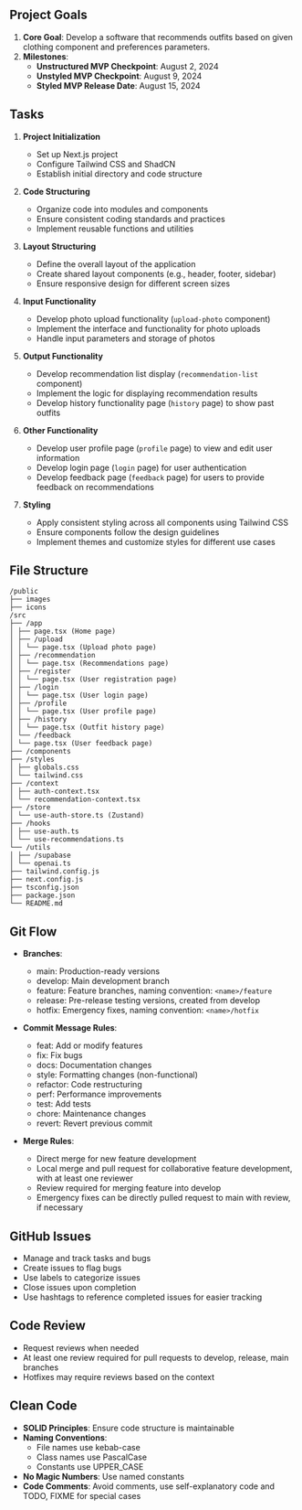 ## Project Goals
1. **Core Goal**: Develop a software that recommends outfits based on given clothing component and preferences parameters.
2. **Milestones**:
   - **Unstructured MVP Checkpoint**: August 2, 2024
   - **Unstyled MVP Checkpoint**: August 9, 2024
   - **Styled MVP Release Date**: August 15, 2024

## Tasks

1. **Project Initialization**
   - Set up Next.js project
   - Configure Tailwind CSS and ShadCN
   - Establish initial directory and code structure

2. **Code Structuring**
   - Organize code into modules and components
   - Ensure consistent coding standards and practices
   - Implement reusable functions and utilities

3. **Layout Structuring**
   - Define the overall layout of the application
   - Create shared layout components (e.g., header, footer, sidebar)
   - Ensure responsive design for different screen sizes

4. **Input Functionality**
   - Develop photo upload functionality (`upload-photo` component)
   - Implement the interface and functionality for photo uploads
   - Handle input parameters and storage of photos

5. **Output Functionality**
   - Develop recommendation list display (`recommendation-list` component)
   - Implement the logic for displaying recommendation results
   - Develop history functionality page (`history` page) to show past outfits

6. **Other Functionality**
   - Develop user profile page (`profile` page) to view and edit user information
   - Develop login page (`login` page) for user authentication
   - Develop feedback page (`feedback` page) for users to provide feedback on recommendations

7. **Styling**
   - Apply consistent styling across all components using Tailwind CSS
   - Ensure components follow the design guidelines
   - Implement themes and customize styles for different use cases

## File Structure

```
/public
├── images
├── icons
/src
├── /app
│ ├── page.tsx (Home page)
│ ├── /upload
│ │ └── page.tsx (Upload photo page)
│ ├── /recommendation
│ │ └── page.tsx (Recommendations page)
│ ├── /register
│ │ └── page.tsx (User registration page)
│ ├── /login
│ │ └── page.tsx (User login page)
│ ├── /profile
│ │ └── page.tsx (User profile page)
│ ├── /history
│ │ └── page.tsx (Outfit history page)
│ └── /feedback
│ └── page.tsx (User feedback page)
├── /components
├── /styles
│ ├── globals.css
│ └── tailwind.css
├── /context
│ ├── auth-context.tsx
│ └── recommendation-context.tsx
├── /store
│ └── use-auth-store.ts (Zustand)
├── /hooks
│ ├── use-auth.ts
│ └── use-recommendations.ts
└── /utils
│ ├── /supabase
│ └── openai.ts
├── tailwind.config.js
├── next.config.js
├── tsconfig.json
├── package.json
└── README.md
```

## Git Flow
- **Branches**:
  - main: Production-ready versions
  - develop: Main development branch
  - feature: Feature branches, naming convention: `<name>/feature`
  - release: Pre-release testing versions, created from develop
  - hotfix: Emergency fixes, naming convention: `<name>/hotfix`

- **Commit Message Rules**:
  - feat: Add or modify features
  - fix: Fix bugs
  - docs: Documentation changes
  - style: Formatting changes (non-functional)
  - refactor: Code restructuring
  - perf: Performance improvements
  - test: Add tests
  - chore: Maintenance changes
  - revert: Revert previous commit

- **Merge Rules**:
  - Direct merge for new feature development
  - Local merge and pull request for collaborative feature development, with at least one reviewer
  - Review required for merging feature into develop
  - Emergency fixes can be directly pulled request to main with review, if necessary

## GitHub Issues
- Manage and track tasks and bugs
- Create issues to flag bugs
- Use labels to categorize issues
- Close issues upon completion
- Use hashtags to reference completed issues for easier tracking

## Code Review
- Request reviews when needed
- At least one review required for pull requests to develop, release, main branches
- Hotfixes may require reviews based on the context

## Clean Code
- **SOLID Principles**: Ensure code structure is maintainable
- **Naming Conventions**:
  - File names use kebab-case
  - Class names use PascalCase
  - Constants use UPPER_CASE
- **No Magic Numbers**: Use named constants
- **Code Comments**: Avoid comments, use self-explanatory code and TODO, FIXME for special cases